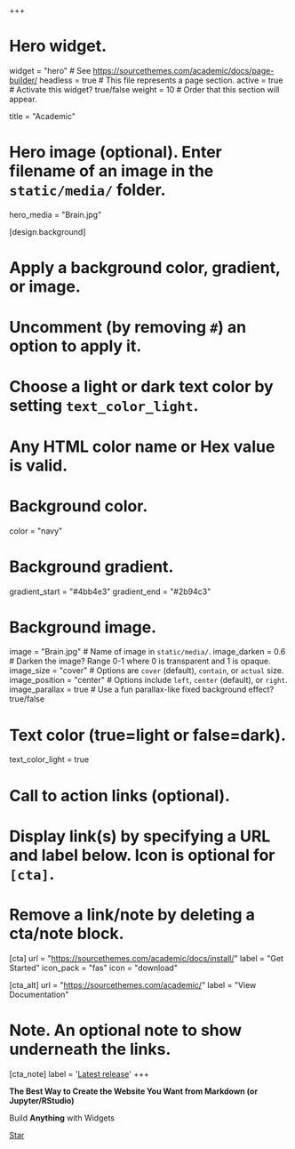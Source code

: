+++
# Hero widget.
widget = "hero"  # See https://sourcethemes.com/academic/docs/page-builder/
headless = true  # This file represents a page section.
active = true # Activate this widget? true/false
weight = 10  # Order that this section will appear.

title = "Academic"

# Hero image (optional). Enter filename of an image in the `static/media/` folder.
hero_media = "Brain.jpg"

[design.background]
  # Apply a background color, gradient, or image.
  #   Uncomment (by removing `#`) an option to apply it.
  #   Choose a light or dark text color by setting `text_color_light`.
  #   Any HTML color name or Hex value is valid.

# Background color.
color = "navy"
  
  # Background gradient.
  gradient_start = "#4bb4e3"
  gradient_end = "#2b94c3"
  
# Background image.
image = "Brain.jpg"  # Name of image in `static/media/`.
image_darken = 0.6  # Darken the image? Range 0-1 where 0 is transparent and 1 is opaque.
image_size = "cover"  #  Options are `cover` (default), `contain`, or `actual` size.
image_position = "center"  # Options include `left`, `center` (default), or `right`.
image_parallax = true  # Use a fun parallax-like fixed background effect? true/false
  
  # Text color (true=light or false=dark).
  text_color_light = true

# Call to action links (optional).
#   Display link(s) by specifying a URL and label below. Icon is optional for `[cta]`.
#   Remove a link/note by deleting a cta/note block.
[cta]
  url = "https://sourcethemes.com/academic/docs/install/"
  label = "Get Started"
  icon_pack = "fas"
  icon = "download"
  
[cta_alt]
  url = "https://sourcethemes.com/academic/"
  label = "View Documentation"

# Note. An optional note to show underneath the links.
[cta_note]
  label = '<a class="js-github-release" href="https://sourcethemes.com/academic/updates" data-repo="gcushen/hugo-academic">Latest release<!-- V --></a>'
+++

**The Best Way to Create the Website You Want from Markdown (or Jupyter/RStudio)**

Build **Anything** with Widgets

<span style="text-shadow: none;"><a class="github-button" href="https://github.com/gcushen/hugo-academic" data-icon="octicon-star" data-size="large" data-show-count="true" aria-label="Star this on GitHub">Star</a><script async defer src="https://buttons.github.io/buttons.js"></script></span>
